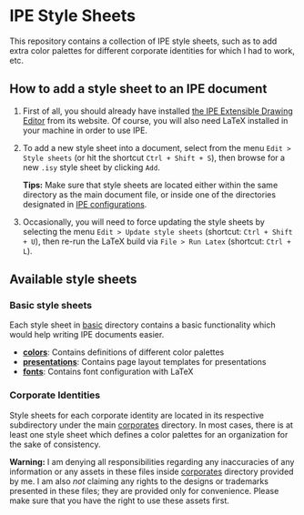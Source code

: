 # IPE Style Sheets

This repository contains a collection of IPE style sheets,
such as to add extra color palettes for different corporate identities
for which I had to work, etc.

## How to add a style sheet to an IPE document

1. First of all, you should already have installed
   [the IPE Extensible Drawing Editor](http://ipe.otfried.org/)
   from its website. Of course, you will also need LaTeX installed
   in your machine in order to use IPE.
2. To add a new style sheet into a document, select from the menu
   `Edit > Style sheets` (or hit the shortcut `Ctrl + Shift + S`),
   then browse for a new `.isy` style sheet by clicking `Add`.

    **Tips:** Make sure that style sheets are located either within the same directory as the main document file, or inside one of the directories designated in [IPE configurations](http://ipe.otfried.org/manual/manual_40.html). 
3. Occasionally, you will need to force updating the style sheets
   by selecting the menu `Edit > Update style sheets`
   (shortcut: `Ctrl + Shift + U`), then re-run the LaTeX build via
   `File > Run Latex` (shortcut: `Ctrl + L`).

## Available style sheets

### Basic style sheets

Each style sheet in [basic](basic/) directory contains a basic
functionality which would help writing IPE documents easier.

- **[colors](basic/colors/)**: Contains definitions of different color palettes
- **[presentations](basic/presentations)**: Contains page layout templates for presentations
- **[fonts](basic/fonts/)**: Contains font configuration with LaTeX


### Corporate Identities

Style sheets for each corporate identity are located in its respective
subdirectory under the main [corporates](corporates/) directory.
In most cases, there is at least one style sheet which defines a color
palettes for an organization for the sake of consistency.

**Warning:** I am denying all responsibilities regarding any inaccuracies
of any information or any assets in these files inside
[corporates](corporates/) directory provided by me. I am also
_not_ claiming any rights to the designs or trademarks presented in these
files; they are provided only for convenience. Please make sure that you
have the right to use these assets first.
